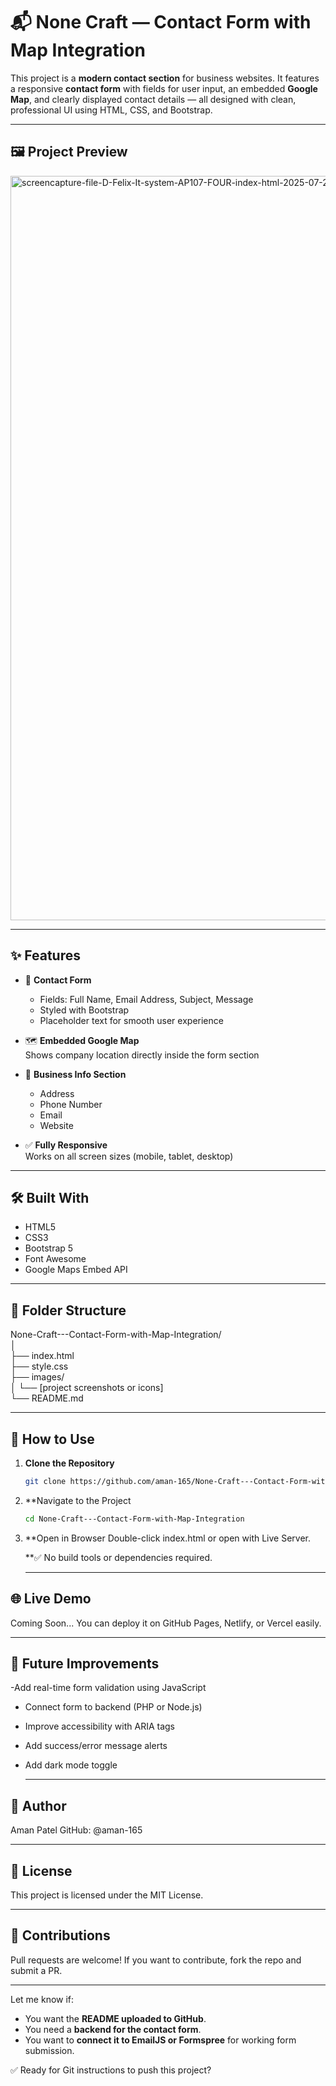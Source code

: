 # 📬 None Craft — Contact Form with Map Integration

This project is a **modern contact section** for business websites. It features a responsive **contact form** with fields for user input, an embedded **Google Map**, and clearly displayed contact details — all designed with clean, professional UI using HTML, CSS, and Bootstrap.

---

## 🖼️ Project Preview

<img width="1920" height="1191" alt="screencapture-file-D-Felix-It-system-AP107-FOUR-index-html-2025-07-27-16_34_13" src="https://github.com/user-attachments/assets/83dff1ed-650e-41a2-9895-5a6238839807" />



---

## ✨ Features

- 📝 **Contact Form**  
  - Fields: Full Name, Email Address, Subject, Message  
  - Styled with Bootstrap  
  - Placeholder text for smooth user experience

- 🗺️ **Embedded Google Map**  
  Shows company location directly inside the form section

- 📍 **Business Info Section**  
  - Address  
  - Phone Number  
  - Email  
  - Website  

- ✅ **Fully Responsive**  
  Works on all screen sizes (mobile, tablet, desktop)

---

## 🛠️ Built With

- HTML5  
- CSS3  
- Bootstrap 5  
- Font Awesome  
- Google Maps Embed API

---

## 📁 Folder Structure

None-Craft---Contact-Form-with-Map-Integration/<br>
│<br>
├── index.html<br>
├── style.css<br>
├── images/<br>
│ └── [project screenshots or icons]<br>
└── README.md


---

## 🚀 How to Use

1. **Clone the Repository**
   ```bash
   git clone https://github.com/aman-165/None-Craft---Contact-Form-with-Map-Integration.git
2. **Navigate to the Project
   ```bash
   cd None-Craft---Contact-Form-with-Map-Integration
3. **Open in Browser
   Double-click index.html or open with Live Server.

   **✅ No build tools or dependencies required.

   ---

 ## 🌐 Live Demo
Coming Soon...
You can deploy it on GitHub Pages, Netlify, or Vercel easily.

---

## 🚧 Future Improvements
-Add real-time form validation using JavaScript

- Connect form to backend (PHP or Node.js)

- Improve accessibility with ARIA tags

- Add success/error message alerts

- Add dark mode toggle

  ---

## 👤 Author
 Aman Patel
 GitHub: @aman-165

 ---

## 📄 License
This project is licensed under the MIT License.

---

## 🙌 Contributions
Pull requests are welcome!
If you want to contribute, fork the repo and submit a PR.

---


Let me know if:
- You want the **README uploaded to GitHub**.
- You need a **backend for the contact form**.
- You want to **connect it to EmailJS or Formspree** for working form submission.

✅ Ready for Git instructions to push this project?


